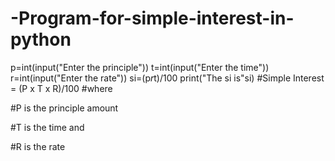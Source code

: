# -Program-for-simple-interest-in-python 
p=int(input("Enter the principle"))
t=int(input("Enter the time"))  
r=int(input("Enter the rate")) 
si=(p*r*t)/100
print("The si is"si)
#Simple Interest = (P x T x R)/100
#where

#P is the principle amount

#T is the time and

#R is the rate
